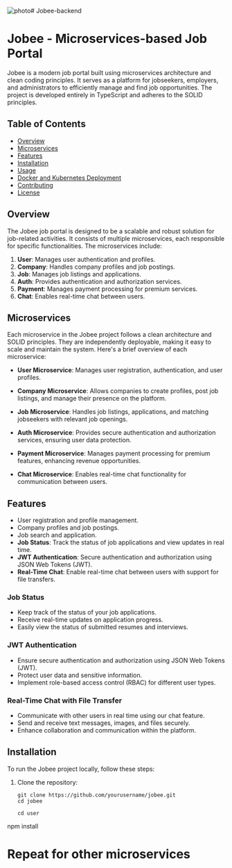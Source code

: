 ![photo](https://github.com/RANJITHp07/Jobee-backend/assets/107017062/39e41019-7742-42f5-b35a-fe3a61d7ebc9)﻿# Jobee-backend

# Jobee - Microservices-based Job Portal

Jobee is a modern job portal built using microservices architecture and clean coding principles. It serves as a platform for jobseekers, employers, and administrators to efficiently manage and find job opportunities. The project is developed entirely in TypeScript and adheres to the SOLID principles.

## Table of Contents

- [Overview](#overview)
- [Microservices](#microservices)
- [Features](#features)
- [Installation](#installation)
- [Usage](#usage)
- [Docker and Kubernetes Deployment](#docker-and-kubernetes-deployment)
- [Contributing](#contributing)
- [License](#license)

## Overview

The Jobee job portal is designed to be a scalable and robust solution for job-related activities. It consists of multiple microservices, each responsible for specific functionalities. The microservices include:

1. **User**: Manages user authentication and profiles.
2. **Company**: Handles company profiles and job postings.
3. **Job**: Manages job listings and applications.
4. **Auth**: Provides authentication and authorization services.
5. **Payment**: Manages payment processing for premium services.
6. **Chat**: Enables real-time chat between users.

## Microservices

Each microservice in the Jobee project follows a clean architecture and SOLID principles. They are independently deployable, making it easy to scale and maintain the system. Here's a brief overview of each microservice:

- **User Microservice**: Manages user registration, authentication, and user profiles.

- **Company Microservice**: Allows companies to create profiles, post job listings, and manage their presence on the platform.

- **Job Microservice**: Handles job listings, applications, and matching jobseekers with relevant job openings.

- **Auth Microservice**: Provides secure authentication and authorization services, ensuring user data protection.

- **Payment Microservice**: Manages payment processing for premium features, enhancing revenue opportunities.

- **Chat Microservice**: Enables real-time chat functionality for communication between users.

## Features

- User registration and profile management.
- Company profiles and job postings.
- Job search and application.
- **Job Status**: Track the status of job applications and view updates in real time.
- **JWT Authentication**: Secure authentication and authorization using JSON Web Tokens (JWT).
- **Real-Time Chat**: Enable real-time chat between users with support for file transfers.

### Job Status

- Keep track of the status of your job applications.
- Receive real-time updates on application progress.
- Easily view the status of submitted resumes and interviews.

### JWT Authentication

- Ensure secure authentication and authorization using JSON Web Tokens (JWT).
- Protect user data and sensitive information.
- Implement role-based access control (RBAC) for different user types.

### Real-Time Chat with File Transfer

- Communicate with other users in real time using our chat feature.
- Send and receive text messages, images, and files securely.
- Enhance collaboration and communication within the platform.

## Installation

To run the Jobee project locally, follow these steps:

1. Clone the repository:

   ```shell
   git clone https://github.com/yourusername/jobee.git
   cd jobee

   cd user
npm install
# Repeat for other microservices

